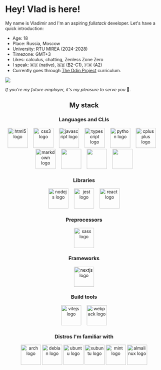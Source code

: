 <h1 align="left">Hey! Vlad is here!</h1>

<div align="left">My name is Vladimir and I'm an aspiring <i>fullstack</i> developer. Let's have a quick introduction:
  <ul>
    <li>Age: 18</li>
    <li>Place: Russia, Moscow</li>
    <li>University: RTU MIREA (2024-2028)</li>
    <li>Timezone: GMT+3</li>
    <li>Likes: calculus, chatting, Zenless Zone Zero</li>
    <li>I speak: 🇷🇺 (native), 🇬🇧 (B2-C1), 🇫🇷 (A2)</li>
    <li>Currently goes through <a href="https://www.theodinproject.com" target="_blank">The Odin Project</a> curriculum.</li>
  </ul>
<div style="display: flex; justify-content: space-between; align-items: center; gap: 10px;">
    
  <img src="https://github-readme-stats.vercel.app/api/top-langs/?username=vladcheck" />
</div>

  <i>If you're my future employer, it's my pleasure to serve you</i> 👔.
</div>


<h2 align="center">My stack</h2>
<div align="center">
  <h3 >Languages and CLIs</h3>
  <div>
    <img src="https://cdn.jsdelivr.net/gh/devicons/devicon/icons/html5/html5-original.svg" height="64" alt="html5 logo"  />
    <img width="10" />
    <img src="https://cdn.jsdelivr.net/gh/devicons/devicon/icons/css3/css3-original.svg" height="64" alt="css3 logo"  />
    <img width="10" />
    <img src="https://cdn.jsdelivr.net/gh/devicons/devicon/icons/javascript/javascript-original.svg" height="64" alt="javascript logo"  />
    <img width="10" />
    <img src="https://cdn.jsdelivr.net/gh/devicons/devicon/icons/typescript/typescript-original.svg" height="64" alt="typescript logo"  />
    <img width="10" />
    <img src="https://cdn.jsdelivr.net/gh/devicons/devicon/icons/python/python-original.svg" height="64" alt="python logo"  />
    <img width="10" />
    <img src="https://cdn.jsdelivr.net/gh/devicons/devicon/icons/cplusplus/cplusplus-original.svg" height="64" alt="cplusplus logo"  />
    <img width="10" />
    <img src="https://cdn.jsdelivr.net/gh/devicons/devicon@latest/icons/markdown/markdown-original.svg" height="64" alt="markdown logo" />
    <img width="10" />
    <img src="https://cdn.jsdelivr.net/gh/devicons/devicon@latest/icons/yaml/yaml-original.svg" height="64" />
    <img width="10" />
    <img src="https://cdn.jsdelivr.net/gh/devicons/devicon@latest/icons/json/json-original.svg" height="64" />
    <img width="10" />
    <img src="https://cdn.jsdelivr.net/gh/devicons/devicon@latest/icons/bash/bash-original.svg" height="64" />
  </div>
  
  <h3 >Libraries</h3>
  <div >
    <img src="https://cdn.jsdelivr.net/gh/devicons/devicon/icons/nodejs/nodejs-original.svg" height="64" alt="nodejs logo"  />
    <img width="10" />
    <img src="https://cdn.jsdelivr.net/gh/devicons/devicon/icons/jest/jest-plain.svg" height="64" alt="jest logo"  />
    <img width="10" />
    <img src="https://cdn.jsdelivr.net/gh/devicons/devicon/icons/react/react-original.svg" height="64" alt="react logo"  />
  </div>
  
  <h3 >Preprocessors</h3>
  <div >
    <img src="https://cdn.jsdelivr.net/gh/devicons/devicon/icons/sass/sass-original.svg" height="64" alt="sass logo"  />
  </div>
  
  <h3 >Frameworks</h3>
  <div >
     <img src="https://cdn.jsdelivr.net/gh/devicons/devicon/icons/nextjs/nextjs-original.svg" height="64" alt="nextjs logo"  />
  </div>
  
  <h3 >Build tools</h3>
  <div >
    <img src="https://cdn.jsdelivr.net/gh/devicons/devicon@latest/icons/vitejs/vitejs-original.svg" height="64" alt="vitejs logo" />
    <img width="10" />
    <img src="https://cdn.jsdelivr.net/gh/devicons/devicon/icons/webpack/webpack-original.svg" height="64" alt="webpack logo"  />
  </div>
  
  <h3 >Distros I'm familiar with</h3>
  <div >
    <img src="https://cdn.jsdelivr.net/gh/devicons/devicon@latest/icons/archlinux/archlinux-original.svg" height="64" alt="arch logo" />
    <img src="https://cdn.jsdelivr.net/gh/devicons/devicon/icons/debian/debian-original.svg" height="64" alt="debian logo"  />
    <img src="https://cdn.jsdelivr.net/gh/devicons/devicon/icons/ubuntu/ubuntu-original.svg" height="64" alt="ubuntu logo"  />
    <img src="https://cdn.jsdelivr.net/gh/devicons/devicon/icons/xubuntu/xubuntu-original.svg" height="64" alt="xubuntu logo"  />
    <img src="https://cdn.jsdelivr.net/gh/devicons/devicon/icons/mint/mint-original.svg" height="64" alt="mint logo"  />
    <img src="https://cdn.jsdelivr.net/gh/devicons/devicon/icons/almalinux/almalinux-original.svg" height="64" alt="almalinux logo"  />
  </div>
</div>
